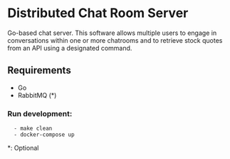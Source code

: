 # Distributed Chat Room Server

Go-based chat server. This software allows multiple users to engage in conversations within one or more chatrooms and to retrieve stock quotes from an API using a designated command.

## Requirements

- Go
- RabbitMQ (*)

### Run development: 

```
  - make clean
  - docker-compose up
```

*: Optional